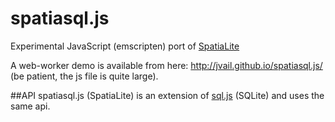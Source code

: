 # spatiasql.js
Experimental JavaScript (emscripten) port of [SpatiaLite](https://www.gaia-gis.it/fossil/libspatialite/index)

A web-worker demo is available from here: http://jvail.github.io/spatiasql.js/
<br>(be patient, the js file is quite large).

##API
spatiasql.js (SpatiaLite) is an extension of [sql.js](https://github.com/kripken/sql.js/) (SQLite) and uses the same api.
